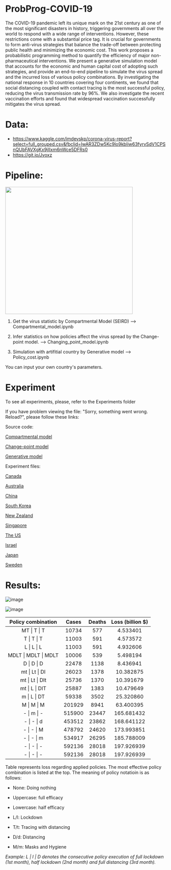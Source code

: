 # ProbProg-COVID-19

The COVID-19 pandemic left its unique mark on the 21st century as one of the most significant disasters in history, triggering governments all over the world to respond with a wide range of interventions. However, these restrictions come with a substantial price tag. It is crucial for governments to form anti-virus strategies that balance the trade-off between protecting public health and minimizing the economic cost. This work proposes a probabilistic programming method to quantify the efficiency of major non-pharmaceutical interventions. We present a generative simulation model that accounts for the economic and human capital cost of adopting such strategies, and provide an end-to-end pipeline to simulate the virus spread and the incurred loss of various policy combinations. By investigating the national response in 10 countries covering four continents, we found that social distancing coupled with contact tracing is the most successful policy, reducing the virus transmission rate by 96\%. We also investigate the recent vaccination efforts and found that widespread vaccination successfully mitigates the virus spread.

# Data:
* https://www.kaggle.com/imdevskp/corona-virus-report?select=full_grouped.csv&fbclid=IwAR3ZDw5Kc9lo9kbIiw63fyrvSdV1CPSnQUbFAVXgKx9jIIxm6nWce5DFRs0 
* https://git.io/Jvoxz

# Pipeline:

<img src="https://user-images.githubusercontent.com/50063452/120110974-e9708a80-c1aa-11eb-9be5-9177e590d02f.png" width = "400" height = "400">

1. Get the virus statistic by Compartmental Model  (SEIRD) --> Compartmental_model.ipynb

2. Infer statistics on how policies affect the virus spread by the Change-point model. --> Changing_point_model.ipynb

3. Simulation with artifitial country by Generative model --> Policy_cost.ipynb

You can input your own country's parameters.

# Experiment
To see all experiments, please, refer to the Experiments folder

If you have problem viewing the file: "Sorry, something went wrong. Reload?", please follow these links:

Source code:

[Compartmental model](https://nbviewer.jupyter.org/github/assemzh/ProbProg-COVID-19/blob/master/Compartmental_model.ipynb)

[Change-point model](https://nbviewer.jupyter.org/github/assemzh/ProbProg-COVID-19/blob/master/Change_point_model.ipynb)

[Generative model](https://nbviewer.jupyter.org/github/assemzh/ProbProg-COVID-19/blob/master/Policy_cost.ipynb)

Experiment files:

[Canada](https://nbviewer.jupyter.org/github/assemzh/ProbProg-COVID-19/blob/master/Experiments/Can_changing_point.ipynb) 

[Australia](https://nbviewer.jupyter.org/github/assemzh/ProbProg-COVID-19/blob/master/Experiments/Aus_changing_point.ipynb)  

[China](https://nbviewer.jupyter.org/github/assemzh/ProbProg-COVID-19/blob/master/Experiments/China_changing_point.ipynb)  

[South Korea](https://nbviewer.jupyter.org/github/assemzh/ProbProg-COVID-19/blob/master/Experiments/Kr_changing_point.ipynb)    

[New Zealand](https://nbviewer.jupyter.org/github/assemzh/ProbProg-COVID-19/blob/master/Experiments/NZ_changing_point.ipynb)   

[Singapore](https://nbviewer.jupyter.org/github/assemzh/ProbProg-COVID-19/blob/master/Experiments/Sing_changing_point.ipynb)   

[The US](https://nbviewer.jupyter.org/github/assemzh/ProbProg-COVID-19/blob/master/Experiments/US_changing_point.ipynb)    

[Israel](https://nbviewer.jupyter.org/github/assemzh/ProbProg-COVID-19/blob/master/Experiments/Israel_changing_point.ipynb)   

[Japan](https://nbviewer.jupyter.org/github/assemzh/ProbProg-COVID-19/blob/master/Experiments/Japan_virus_model.ipynb)   

[Sweden](https://nbviewer.jupyter.org/github/assemzh/ProbProg-COVID-19/blob/master/Experiments/Sweden_virus_model.ipynb)    

# Results:

![image](https://user-images.githubusercontent.com/50063452/120111026-2b013580-c1ab-11eb-87f0-bd749d922ec4.png)

![image](https://user-images.githubusercontent.com/50063452/120111036-381e2480-c1ab-11eb-9d74-68994bdee294.png)



| Policy combination   | Cases  | Deaths | Loss \(billion $\) |
|:--------------------:|:------:|:------:|:----------------------:|
| MT \| T \| T         | 10734  | 577    | 4\.533401          |
| T \| T \| T          | 11003  | 591    | 4\.573572          |
| L \| L \| L          | 11003  | 591    | 4\.932606          |
| MDLT \| MDLT \| MDLT | 10006  | 539    | 5\.498194          |
| D \| D \| D          | 22478  | 1138   | 8\.436941          |
| mt \| Lt \| Dl       | 26023  | 1378   | 10\.382875         |
| mt \| Lt \| Dlt      | 25736  | 1370   | 10\.391679         |
| mt \| L \| DlT       | 25887  | 1383   | 10\.479649         |
| m \| L \| DT         | 59338  | 3502   | 25\.320860         |
| M \| M \| M          | 201929 | 8941   | 63\.400395         |
| \- \| m \| \-        | 515900 | 23447  | 165\.681432        |
| \- \| \- \| d        | 453512 | 23862  | 168\.641122        |
| \- \| \- \| M        | 478792 | 24620  | 173\.993851        |
| \- \| \- \| m        | 534917 | 26295  | 185\.788009        |
| \- \| \- \| \-       | 592136 | 28018  | 197\.926939        |
| \- \| \- \| \-       | 592136 | 28018  | 197\.926939        |


Table represents loss regarding applied policies. The most effective policy combination is listed at the top. The meaning of policy notatioin is as follows:

*   None: Doing nothing
*   Uppercase: full efficacy
*   Lowercase: half efficacy


*   L/l: Lockdown
*   T/t: Tracing with distancing
*   D/d: Distancing
*   M/m: Masks and Hygiene

*Example: L | l | D denotes the consecutive policy execution of full lockdown (1st month), half lockdown (2nd month) and full distancing (3rd month).*
